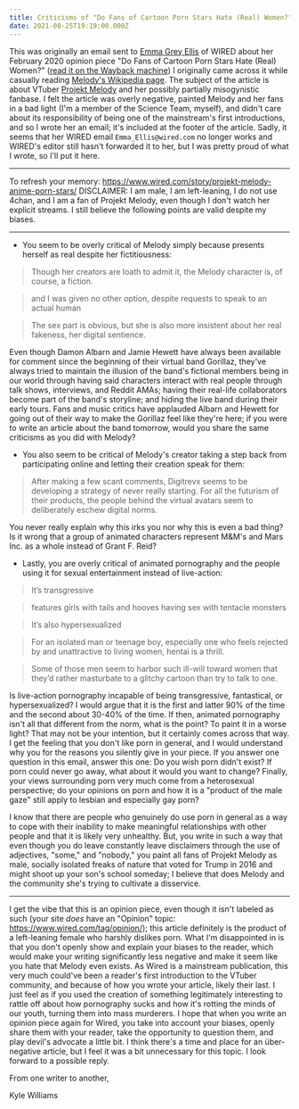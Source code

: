 ```yaml
---
title: Criticisms of "Do Fans of Cartoon Porn Stars Hate (Real) Women?"
date: 2021-08-25T19:19:00.000Z
---
```

<!-- # Criticisms of "Do Fans of Cartoon Porn Stars Hate (Real) Women?" -->

This was originally an email sent to [Emma Grey Ellis](https://www.wired.com/author/emma-grey-ellis) of WIRED about her February 2020 opinion piece "Do Fans of Cartoon Porn Stars Hate (Real) Women?" ([read it on the Wayback machine](https://web.archive.org/web/*/https://www.wired.com/story/projekt-melody-anime-porn-stars/)) I originally came across it while casually reading [Melody's Wikipedia page](https://en.wikipedia.org/wiki/Projekt_Melody#Reception). The subject of the article is about VTuber [Projekt Melody](https://twitter.com/ProjektMelody) and her possibly partially misogynistic fanbase. I felt the article was overly negative, painted Melody and her fans in a bad light (I'm a member of the Science Team, myself), and didn't care about its responsibility of being one of the mainstream's first introductions, and so I wrote her an email; it's included at the footer of the article. Sadly, it seems that her WIRED email `Emma_Ellis@wired.com` no longer works and WIRED's editor still hasn't forwarded it to her, but I was pretty proud of what I wrote, so I'll put it here.

---

To refresh your memory:
https://www.wired.com/story/projekt-melody-anime-porn-stars/
DISCLAIMER: I am male, I am left-leaning, I do not use 4chan, and I am
a fan of Projekt Melody, even though I don't watch her explicit
streams. I still believe the following points are valid despite my
biases.

---

* You seem to be overly critical of Melody simply because presents
herself as real despite her fictitiousness:

> Though her creators are loath to admit it, the Melody character is, of course, a fiction.

> and I was given no other option, despite requests to speak to an actual human

> The sex part is obvious, but she is also more insistent about her real fakeness, her digital sentience.

Even though Damon Albarn and Jamie Hewett have always been available
for comment since the beginning of their virtual band Gorillaz,
they've always tried to maintain the illusion of the band's fictional
members being in our world through having said characters interact
with real people through talk shows, interviews, and Reddit AMAs;
having their real-life collaborators become part of the band's
storyline; and hiding the live band during their early tours. Fans and
music critics have applauded Albarn and Hewett for going out of their
way to make the Gorillaz feel like they're here; if you were to write
an article about the band tomorrow, would you share the same
criticisms as you did with Melody?

* You also seem to be critical of Melody's creator taking a step back
from participating online and letting their creation speak for them:

> After making a few scant comments, Digitrevx seems to be developing a strategy of never really starting. For all the futurism of their products, the people behind the virtual avatars seem to deliberately eschew digital norms.

You never really explain why this irks you nor why this is even a bad
thing? Is it wrong that a group of animated characters represent M&M's
and Mars Inc. as a whole instead of Grant F. Reid?

* Lastly, you are overly critical of animated pornography and the
people using it for sexual entertainment instead of live-action:

> It’s transgressive

> features girls with tails and hooves having sex with tentacle monsters

> It’s also hypersexualized

> For an isolated man or teenage boy, especially one who feels rejected by and unattractive to living women, hentai is a thrill.

> Some of those men seem to harbor such ill-will toward women that they’d rather masturbate to a glitchy cartoon than try to talk to one.

Is live-action pornography incapable of being transgressive,
fantastical, or hypersexualized? I would argue that it is the first
and latter 90% of the time and the second about 30-40% of the time. If
then, animated pornography isn't all that different from the norm,
what is the point? To paint it in a worse light? That may not be your
intention, but it certainly comes across that way. I get the feeling
that you don't like porn in general, and I would understand why you
for the reasons you silently give in your piece. If you answer one
question in this email, answer this one: Do you wish porn didn't
exist? If porn could never go away, what about it would you want to
change? Finally, your views surrounding porn very much come from a
heterosexual perspective; do your opinions on porn and how it is a
"product of the male gaze" still apply to lesbian and especially gay
porn?

I know that there are people who genuinely do use porn in general as a
way to cope with their inability to make meaningful relationships with
other people and that it is likely very unhealthy. But, you write in
such a way that even though you do leave constantly leave disclaimers
through the use of adjectives, "some," and "nobody," you paint all
fans of Projekt Melody as male, socially isolated freaks of nature
that voted for Trump in 2016 and might shoot up your son's school
someday; I believe that does Melody and the community she's trying to
cultivate a disservice.

---

I get the vibe that this is an opinion piece, even though it isn't
labeled as such (your site *does* have an "Opinion" topic:
https://www.wired.com/tag/opinion/); this article definitely is the
product of a left-leaning female who harshly dislikes porn. What I'm
disappointed in is that you don't openly show and explain your biases
to the reader, which would make your writing significantly less
negative and make it seem like you hate that Melody even exists. As
Wired is a mainstream publication, this very much could've been a
reader's first introduction to the VTuber community, and because of
how you wrote your article, likely their last. I just feel as if you
used the creation of something legitimately interesting to rattle off
about how pornography sucks and how it's rotting the minds of our
youth, turning them into mass murderers. I hope that when you write an
opinion piece again for Wired, you take into account your biases,
openly share them with your reader, take the opportunity to question
them, and play devil's advocate a little bit. I think there's a time
and place for an über-negative article, but I feel it was a bit unnecessary
for this topic. I look forward to a possible reply.

From one writer to another,

Kyle Williams